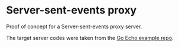 # Server-sent-events proxy

Proof of concept for a Server-sent-events proxy server.

The target server codes were taken from the [Go Echo example repo](https://github.com/labstack/echox).